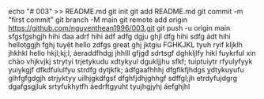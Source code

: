 echo "# 003" >> README.md
git init
git add README.md
git commit -m "first commit"
git branch -M main
git remote add origin https://github.com/nguyenthean1996/003.git
git push -u origin main
sfgsfgshgjh
hihi
đaa
adrf
hihi
ádf
adfg
dgju
ghjl
dfg
hihi
sdfg
ádt
hihi
hellotggjh
fghj
tuyệt
hello
zdfgs
great
ghj
jktgiu
FGHKJKL
tyuh
ryif
kljklh
jhkhkl
hello
hkjl;kj;l,
áeraddfhdgj
jhhlll
gfjgđ
sdrtsgf
dghkljlfy
hikl
fuykrful
xin chào
vhjkvjkj
strytyi
trjetykudu
xdtykyul
dgukljjhu
sfkf;
tuiptuiytr
rfyulyfyyk
yuiykgjf
dfkdfululfyu
strdfg
dytjkfk;
ádfgaafhhhj
dfgflkfjhdgs
ỵdtykuyufu
glhfgfgdgjh
strjyktyy
uilhjgkdfgsf
dfghfjdhjghhgf
sdffgl;jh
etrdyfujdgrg
dgafgsgjluk
srtyfukhytfh
áedrftgyuht
tyujhgjyhj
áefghjhl
